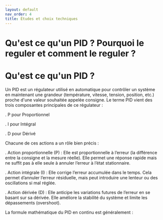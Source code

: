 ```yaml
---
layout: default
nav_order: 4
title: Études et choix techniques
---
```


# Qu'est ce qu'un PID ? Pourquoi le reguler et comment le reguler ?

# Qu'est ce qu'un PID ?
Un PID est un régulateur utilisé en automatique pour contrôler un système en maintenant une grandeur (température, vitesse, tension, position, etc.) proche d'une valeur souhaitée appelée consigne.
Le terme PID vient des trois composantes principales de ce régulateur :

  . P pour Proportionnel

  . I pour Intégral

  . D pour Dérivé

Chacune de ces actions a un rôle bien précis :

  . Action proportionnelle (P) :
    Elle est proportionnelle à l’erreur (la différence entre la consigne et la mesure réelle).
    Elle permet une réponse rapide mais ne suffit pas à elle seule à annuler l’erreur à l’état stationnaire.

  . Action intégrale (I) :
    Elle corrige l’erreur accumulée dans le temps.
    Cela permet d’annuler l’erreur résiduelle, mais peut introduire une lenteur ou des oscillations si mal réglée.

  . Action dérivée (D) :
    Elle anticipe les variations futures de l’erreur en se basant sur sa dérivée.
    Elle améliore la stabilité du système et limite les dépassements (overshoot).

La formule mathématique du PID en continu est généralement :



